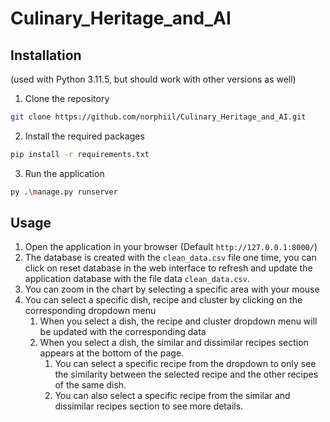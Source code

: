 # Culinary_Heritage_and_AI

## Installation

(used with Python 3.11.5, but should work with other versions as well)

1. Clone the repository

```bash
git clone https://github.com/norphiil/Culinary_Heritage_and_AI.git
```

2. Install the required packages

```bash
pip install -r requirements.txt
```

3. Run the application

```bash
py .\manage.py runserver
```

## Usage

1. Open the application in your browser (Default `http://127.0.0.1:8000/`)
2. The database is created with the `clean_data.csv` file one time, you can click on reset database in the web interface to refresh and update the application database with the file data `clean_data.csv`.
3. You can zoom in the chart by selecting a specific area with your mouse
4. You can select a specific dish, recipe and cluster by clicking on the corresponding dropdown menu
   1. When you select a dish, the recipe and cluster dropdown menu will be updated with the corresponding data
   2. When you select a dish, the similar and dissimilar recipes section appears at the bottom of the page.
      1. You can select a specific recipe from the dropdown to only see the similarity between the selected recipe and the other recipes of the same dish.
      2. You can also select a specific recipe from the similar and dissimilar recipes section to see more details.

